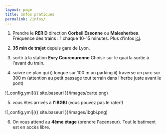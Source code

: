 ```yaml
---
layout: page
title: Infos pratiques
permalink: /infos/
---
```


1) Prendre le **RER D** direction **Corbeil Essonne** ou **Malesherbes**. Fréquence des trains : 1 chaque 10-15 minutes.
Plus d'infos [ici](https://www.transilien.com/lignes/rer-trains/rer-D).

2) **35 min de trajet** depuis gare de Lyon.

3) sortir à la station **Evry Courcouronne** Choisir sur le quai la sortie à l'avant du train. 

4) suivre ce plan qui i) longue sur 100 m un parking ii) traverse un parc sur 300 m (attention au petit passage tout terrain dans l'herbe juste avant le pont)

![_config.yml]({{ site.baseurl }}/images/carte.png)

5) vous êtes arrivés à **l'IBGBI** (vous pouvez pas le rater!)

![_config.yml]({{ site.baseurl }}/images/ibgbi.png)

6) On vous attend au **4ème étage** (prendre l'acenseur). Tout le batiment est en accès libre. 

